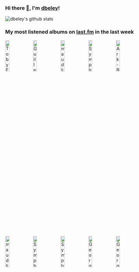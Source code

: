 ### Hi there 👋, I'm [dbeley](https://dbeley.ovh/en)!

![dbeley's github stats](https://github-readme-stats.vercel.app/api?username=dbeley)

### My most listened albums on [last.fm](https://www.last.fm/user/d_beley) in the last week

[<img src='https://lastfm.freetls.fastly.net/i/u/300x300/3e13406e0be3c1428755fab72047f96f.jpg' width='16%' height='16%' alt='Toby Fox - UNDERTALE Soundtrack'>](https://www.last.fm/music/toby%2bfox/undertale%2bsoundtrack)&nbsp;
[<img src='https://lastfm.freetls.fastly.net/i/u/300x300/5c28f1a8eb502e5316fdbcaa1daa7b83.png' width='16%' height='16%' alt='Guillemots - Through The Windowpane'>](https://www.last.fm/music/guillemots/through%2bthe%2bwindowpane)&nbsp;
[<img src='https://lastfm.freetls.fastly.net/i/u/300x300/df6af6c82e4443aac367226216452227.jpg' width='16%' height='16%' alt='maudlin of the Well - Bath'>](https://www.last.fm/music/maudlin%2bof%2bthe%2bwell/bath)&nbsp;
[<img src='https://lastfm.freetls.fastly.net/i/u/300x300/2917d2fcf742bbb107af9af35dd107f3.png' width='16%' height='16%' alt='Symphony X - V: The New Mythology Suite'>](https://www.last.fm/music/symphony%2bx/v%253a%2bthe%2bnew%2bmythology%2bsuite)&nbsp;
[<img src='https://lastfm.freetls.fastly.net/i/u/300x300/0d92a52b147145bbbbb6c8244c1b6947.jpg' width='16%' height='16%' alt='Ark - Burn the Sun'>](https://www.last.fm/music/ark/burn%2bthe%2bsun)&nbsp;
<br>
[<img src='https://lastfm.freetls.fastly.net/i/u/300x300/9f23045f6a7d44ac8276c872203ab48c.jpg' width='16%' height='16%' alt='maudlin of the Well - Leaving Your Body Map'>](https://www.last.fm/music/maudlin%2bof%2bthe%2bwell/leaving%2byour%2bbody%2bmap)&nbsp;
[<img src='https://lastfm.freetls.fastly.net/i/u/300x300/24ec316ccff54fc51889fdf8e8f29ce3.png' width='16%' height='16%' alt='Symphony X - Paradise Lost'>](https://www.last.fm/music/symphony%2bx/paradise%2blost)&nbsp;
[<img src='https://lastfm.freetls.fastly.net/i/u/300x300/d0a7d513bcef082bdc143b6bbaabcb1b.png' width='16%' height='16%' alt='Symphony X - The Odyssey'>](https://www.last.fm/music/symphony%2bx/the%2bodyssey)&nbsp;
[<img src='https://lastfm.freetls.fastly.net/i/u/300x300/c4fa07c5ae1b4b18a15a03f6e4ec8bd7.jpg' width='16%' height='16%' alt='Georges Brassens - Les 100 plus belles chansons'>](https://www.last.fm/music/georges%2bbrassens/les%2b100%2bplus%2bbelles%2bchansons)&nbsp;
[<img src='https://lastfm.freetls.fastly.net/i/u/300x300/757f4f613029461bc61d036c2e986961.png' width='16%' height='16%' alt='Georges Brassens - Volume 2: Les Amoureux des bancs publics'>](https://www.last.fm/music/georges%2bbrassens/volume%2b2%253a%2bles%2bamoureux%2bdes%2bbancs%2bpublics)&nbsp;
<br>
